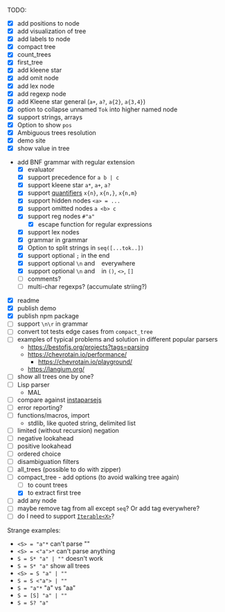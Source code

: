 TODO:

- [x] add positions to node
- [x] add visualization of tree
- [x] add labels to node
- [x] compact tree
- [x] count_trees
- [x] first_tree
- [x] add kleene star
- [x] add omit node
- [x] add lex node
- [x] add regexp node
- [x] add Kleene star general (`a+`, `a?`, `a{2}`, `a{3,4}`)
- [x] option to collapse unnamed `Tok` into higher named node
- [x] support strings, arrays
- [x] Option to show `pos`
- [x] Ambiguous trees resolution
- [x] demo site
- [x] show value in tree
- add BNF grammar with regular extension
  - [x] evaluator
  - [x] support precedence for `a b | c`
  - [x] support kleene star `a*`, `a+`, `a?`
  - [x] support [quantifiers](https://developer.mozilla.org/en-US/docs/Web/JavaScript/Guide/Regular_expressions/Quantifiers) `x{n}`, `x{n,}`, `x{n,m}`
  - [x] support hidden nodes `<a> = ...`
  - [x] support omitted nodes `a <b> c`
  - [x] support reg nodes `#"a"`
    - [x] escape function for regular expressions
  - [x] support lex nodes
  - [x] grammar in grammar
  - [x] Option to split strings in `seq([...tok..])`
  - [x] support optional `;` in the end
  - [x] support optional `\n` and ` ` everywhere
  - [x] support optional `\n` and ` ` in `()`, `<>`, `[]`
  - [ ] comments?
  - [ ] multi-char regexps? (accumulate striing?)
- [x] readme
- [x] publish demo
- [x] publish npm package
- [ ] support `\n\r` in grammar
- [ ] convert tot tests edge cases from `compact_tree`
- [ ] examples of typical problems and solution in different popular parsers
  - https://bestofjs.org/projects?tags=parsing
  - https://chevrotain.io/performance/
    - https://chevrotain.io/playground/
  - https://langium.org/
- [ ] show all trees one by one?
- [ ] Lisp parser
  - MAL
- [ ] compare against [instaparsejs](https://github.com/stereobooster/instaparsejs)
- [ ] error reporting?
- [ ] functions/macros, import
  - stdlib, like quoted string, delimited list
- [ ] limited (without recursion) negation
- [ ] negative lookahead
- [ ] positive lookahead
- [ ] ordered choice
- [ ] disambiguation filters
- [ ] all_trees (possible to do with zipper)
- [ ] compact_tree - add options (to avoid walking tree again)
  - [ ] to count trees
  - [x] to extract first tree
- [ ] add any node
- [ ] maybe remove tag from all except `seq`? Or add tag everywhere?
- [ ] do I need to support [`Iterable<X>`](https://www.typescriptlang.org/docs/handbook/iterators-and-generators.html)?

Strange examples:

- `<S> = "a"*` can't parse ""
- `<S> = <"a">*` can't parse anything
- `S = S* "a" | ""` doesn't work
- `S = S* "a"` show all trees
- `<S> = S "a" | ""`
- `S = S <"a"> | ""`
- `S = "a"*` "a" vs "aa"
- `S = [S] "a" | ""`
- `S = S? "a"`
